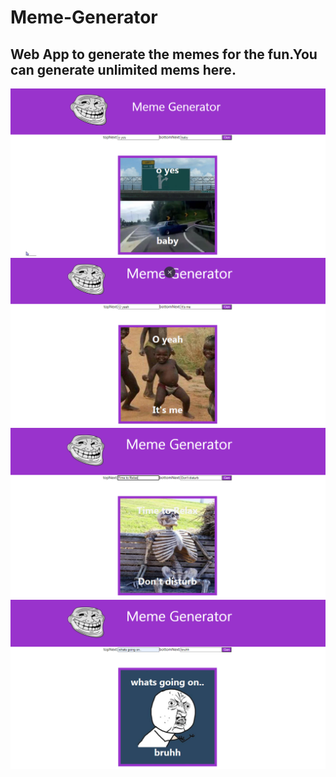 # Meme-Generator
Web App to generate the memes for the fun.You can generate unlimited mems here.
---

![alt text](/media/Capture-1.PNG)
![alt text](/media/Capture-2.PNG)
![alt text](/media/Capture-3.PNG)
![alt text](/media/Capture-4.PNG)

